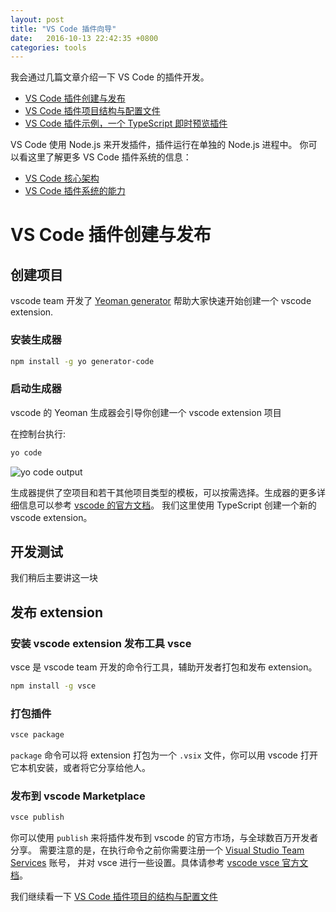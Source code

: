 ```yaml
---
layout: post
title: "VS Code 插件向导"
date:   2016-10-13 22:42:35 +0800
categories: tools
---
```


我会通过几篇文章介绍一下 VS Code 的插件开发。

* [VS Code 插件创建与发布](/tools/2016/10/13/getting-started-with-vscode-ext/)
* [VS Code 插件项目结构与配置文件](/tools/2016/10/14/vscode-ext-what-is-in-the-project/)
* [VS Code 插件示例，一个 TypeScript 即时预览插件](/tools/2016/10/15/vscode-ext-typescript-live-preview/)

VS Code 使用 Node.js 来开发插件，插件运行在单独的 Node.js 进程中。
你可以看这里了解更多 VS Code 插件系统的信息：
* [VS Code 核心架构](/dev/2016/08/15/vscode-the-architecture/)
* [VS Code 插件系统的能力](/dev/2016/08/16/vscode-the-extensions/)

# VS Code 插件创建与发布


## 创建项目

vscode team 开发了 [Yeoman generator](https://github.com/Microsoft/vscode-generator-code) 帮助大家快速开始创建一个 vscode extension.

<!--more-->
### 安装生成器

```bash
npm install -g yo generator-code
```

### 启动生成器

vscode 的 Yeoman 生成器会引导你创建一个 vscode extension 项目

在控制台执行:

```bash
yo code
```

![yo code output](http://imzc.me/public/images/openchina2016/yocode.jpg)

生成器提供了空项目和若干其他项目类型的模板，可以按需选择。生成器的更多详细信息可以参考 [vscode 的官方文档](https://code.visualstudio.com/docs/tools/yocode)。
我们这里使用 TypeScript 创建一个新的 vscode extension。

## 开发测试

我们稍后主要讲这一块

## 发布 extension

### 安装 vscode extension 发布工具 vsce

vsce 是 vscode team 开发的命令行工具，辅助开发者打包和发布 extension。

```bash
npm install -g vsce
```

### 打包插件

```bash
vsce package
```

`package` 命令可以将 extension 打包为一个 `.vsix` 文件，你可以用 vscode 打开它本机安装，或者将它分享给他人。

### 发布到 vscode Marketplace

```bash
vsce publish
```

你可以使用 `publish` 来将插件发布到 vscode 的官方市场，与全球数百万开发者分享。
需要注意的是，在执行命令之前你需要注册一个 [Visual Studio Team Services](https://www.visualstudio.com/en-us/get-started/setup/sign-up-for-visual-studio-online) 账号，
并对 vsce 进行一些设置。具体请参考 [vscode vsce 官方文档](https://code.visualstudio.com/docs/tools/vscecli)。

我们继续看一下 [VS Code 插件项目的结构与配置文件](/tools/2016/10/13/vscode-ext-what-is-in-the-project/)







